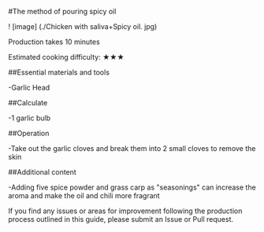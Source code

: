 #The method of pouring spicy oil

! [image] (./Chicken with saliva+Spicy oil. jpg)

Production takes 10 minutes

Estimated cooking difficulty: ★★★

##Essential materials and tools

-Garlic Head

##Calculate

-1 garlic bulb

##Operation

-Take out the garlic cloves and break them into 2 small cloves to remove the skin

##Additional content

-Adding five spice powder and grass carp as "seasonings" can increase the aroma and make the oil and chili more fragrant

If you find any issues or areas for improvement following the production process outlined in this guide, please submit an Issue or Pull request.
